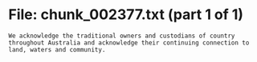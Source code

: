 ﻿# File: chunk_002377.txt (part 1 of 1)
```
We acknowledge the traditional owners and custodians of country throughout Australia and acknowledge their continuing connection to land, waters and community.
```

